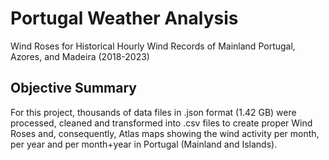 # Portugal Weather Analysis
Wind Roses for Historical Hourly Wind Records of Mainland Portugal, Azores, and Madeira (2018-2023)

## Objective Summary
For this project, thousands of data files in .json format (1.42 GB) were processed, cleaned and transformed into .csv files to create proper Wind Roses and, consequently, Atlas maps showing the wind activity per month, per year and per month+year in Portugal (Mainland and Islands).
